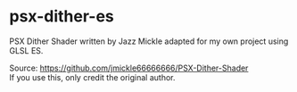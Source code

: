 # psx-dither-es
PSX Dither Shader written by Jazz Mickle adapted for my own project using GLSL ES.<br>

Source: https://github.com/jmickle66666666/PSX-Dither-Shader <br>
If you use this, only credit the original author.



